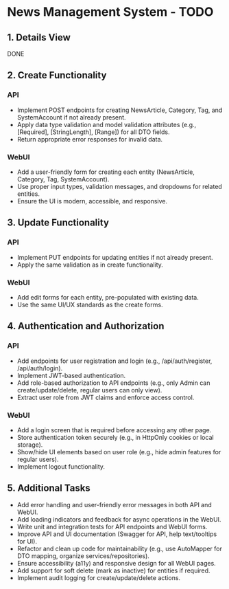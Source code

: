 # News Management System - TODO

## 1. Details View
DONE

## 2. Create Functionality
### API
- Implement POST endpoints for creating NewsArticle, Category, Tag, and SystemAccount if not already present.
- Apply data type validation and model validation attributes (e.g., [Required], [StringLength], [Range]) for all DTO fields.
- Return appropriate error responses for invalid data.

### WebUI
- Add a user-friendly form for creating each entity (NewsArticle, Category, Tag, SystemAccount).
- Use proper input types, validation messages, and dropdowns for related entities.
- Ensure the UI is modern, accessible, and responsive.

## 3. Update Functionality
### API
- Implement PUT endpoints for updating entities if not already present.
- Apply the same validation as in create functionality.

### WebUI
- Add edit forms for each entity, pre-populated with existing data.
- Use the same UI/UX standards as the create forms.

## 4. Authentication and Authorization
### API
- Add endpoints for user registration and login (e.g., /api/auth/register, /api/auth/login).
- Implement JWT-based authentication.
- Add role-based authorization to API endpoints (e.g., only Admin can create/update/delete, regular users can only view).
- Extract user role from JWT claims and enforce access control.

### WebUI
- Add a login screen that is required before accessing any other page.
- Store authentication token securely (e.g., in HttpOnly cookies or local storage).
- Show/hide UI elements based on user role (e.g., hide admin features for regular users).
- Implement logout functionality.

## 5. Additional Tasks
- Add error handling and user-friendly error messages in both API and WebUI.
- Add loading indicators and feedback for async operations in the WebUI.
- Write unit and integration tests for API endpoints and WebUI forms.
- Improve API and UI documentation (Swagger for API, help text/tooltips for UI).
- Refactor and clean up code for maintainability (e.g., use AutoMapper for DTO mapping, organize services/repositories).
- Ensure accessibility (a11y) and responsive design for all WebUI pages.
- Add support for soft delete (mark as inactive) for entities if required.
- Implement audit logging for create/update/delete actions.


